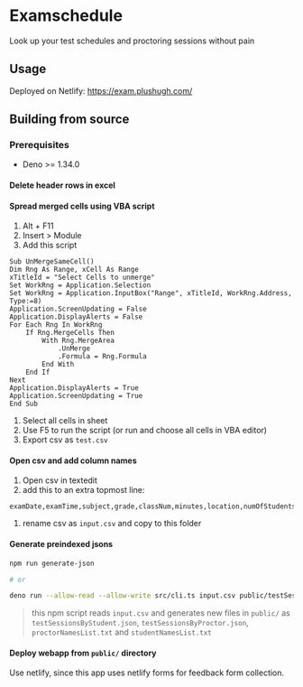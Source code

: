 # Examschedule

Look up your test schedules and proctoring sessions without pain

## Usage

Deployed on Netlify: https://exam.plushugh.com/

## Building from source

### Prerequisites

- Deno >= 1.34.0

#### Delete header rows in excel

#### Spread merged cells using VBA script

1. Alt + F11
2. Insert > Module
3. Add this script

```vba
Sub UnMergeSameCell()
Dim Rng As Range, xCell As Range
xTitleId = "Select Cells to unmerge"
Set WorkRng = Application.Selection
Set WorkRng = Application.InputBox("Range", xTitleId, WorkRng.Address, Type:=8)
Application.ScreenUpdating = False
Application.DisplayAlerts = False
For Each Rng In WorkRng
    If Rng.MergeCells Then
        With Rng.MergeArea
            .UnMerge
            .Formula = Rng.Formula
        End With
    End If
Next
Application.DisplayAlerts = True
Application.ScreenUpdating = True
End Sub
```

<!-- credit: Extendoffice -->

1. Select all cells in sheet
2. Use F5 to run the script (or run and choose all cells in VBA editor)
3. Export csv as `test.csv`

#### Open csv and add column names

1. Open csv in textedit
2. add this to an extra topmost line:

```csv
examDate,examTime,subject,grade,classNum,minutes,location,numOfStudents,proctor1,proctor2,s1,s2,s3,s4,s5,s6,s7,s8,s9,s10,s11,s12,s13,s14,s15,s16,s17,s18,s19,s20,s21,s22,s23,s24,s25,s26,s27,s28,s29,s30,s31,s32,s33,s34,s35,s36,s37,s38,s39,s40,s41,s42,s43,s44,s45
```

1. rename csv as `input.csv` and copy to this folder

#### Generate preindexed jsons

```bash
npm run generate-json

# or

deno run --allow-read --allow-write src/cli.ts input.csv public/testSessionsByStudent.json public/studentNamesList.txt public/testSessionsByProctor.json public/proctorNamesList.txt
```

> this npm script reads `input.csv` and generates new files in `public/`
> as `testSessionsByStudent.json`, `testSessionsByProctor.json`, `proctorNamesList.txt` and
> `studentNamesList.txt`

#### Deploy webapp from `public/` directory

Use netlify, since this app uses netlify forms for feedback form collection.

